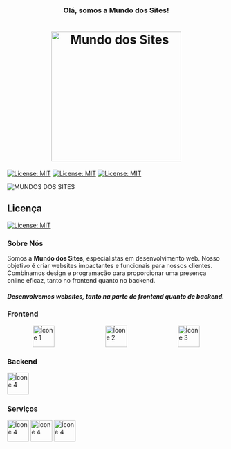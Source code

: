 <h3 align="center">
   Olá, somos a Mundo dos Sites!
</h3>

<h1 align="center">
   <img src="https://mundodossitesoficial.netlify.app/logomarcaoficial.png" alt="Mundo dos Sites" width="300">
</h1>

[![License: MIT](https://img.shields.io/badge/Siga--nos%20-%20Instagram-8A2BE2)](https://mundodossitesoficial.netlify.app)
[![License: MIT](https://img.shields.io/badge/Siga--nos%20-%20Youtube-red)](https://mundodossitesoficial.netlify.app)
[![License: MIT](https://img.shields.io/badge/Siga--nos%20-%20Facebook-blue)](https://mundodossitesoficial.netlify.app)

![MUNDOS DOS SITES](https://github-readme-stats.vercel.app/api?username=MKATIVA&show_icons=true&theme=radical)

## Licença

[![License: MIT](https://img.shields.io/badge/License-MIT-yellow.svg)](https://mundodossitesoficial.netlify.app)

### Sobre Nós
 Somos a **Mundo dos Sites**, especialistas em desenvolvimento web. Nosso objetivo é criar websites impactantes e funcionais para nossos clientes. Combinamos design e programação para proporcionar uma presença online eficaz, tanto no frontend quanto no backend.

#### *Desenvolvemos websites, tanto na parte de frontend quanto de backend.*

### Frontend

<div style="display: flex; justify-content: space-around; margin-bottom: 20px;">
    <img src="https://camo.githubusercontent.com/3d0ddeed2c709ed1cbce62a9c624d0f719d5ed695567a2eef03d61a70c7ff336/68747470733a2f2f63646e2e6a7364656c6976722e6e65742f67682f64657669636f6e732f64657669636f6e2f69636f6e732f6a6176617363726970742f6a6176617363726970742d706c61696e2e737667" alt="Ícone 1" width="50">
    <img src="https://camo.githubusercontent.com/7a982fd7ff2590bd9c4c0c804d36ec84f4b6a54ce4a062e939b1455f619bf975/68747470733a2f2f63646e2e6a7364656c6976722e6e65742f67682f64657669636f6e732f64657669636f6e2f69636f6e732f68746d6c352f68746d6c352d706c61696e2e737667" alt="Ícone 2" width="50">
    <img src="https://camo.githubusercontent.com/3902a23a4ee524225c3626a76a19391fe4a457e9c70e331e7d51abdfa1d76dbf/68747470733a2f2f63646e2e6a7364656c6976722e6e65742f67682f64657669636f6e732f64657669636f6e2f69636f6e732f637373332f637373332d706c61696e2e737667" alt="Ícone 3" width="50">
</div>

### Backend

<div>
    <img src="https://camo.githubusercontent.com/2cde166000bd4271614ef8c0a7e435af8a087c05f4d5a36f1945663d363bd463/68747470733a2f2f63646e2e6a7364656c6976722e6e65742f67682f64657669636f6e732f64657669636f6e2f69636f6e732f6e6f64656a732f6e6f64656a732d6f726967696e616c2e737667" alt="Ícone 4" width="50">
</div>

### Serviços
<div>
    <img src="https://camo.githubusercontent.com/38827655e1ae0e1518d635ad89e8aa46b7f977c795952245c36a2d58064f1803/68747470733a2f2f63646e2e6a7364656c6976722e6e65742f67682f64657669636f6e732f64657669636f6e2f69636f6e732f6769742f6769742d6f726967696e616c2e737667" alt="Ícone 4" width="50">
   <img src="https://user-images.githubusercontent.com/67447840/220037637-cff5669e-da0e-45de-98f1-cdf5b67fff26.png" alt="Ícone 4" width="50">
   <img src="https://jeancochrane.com/static/images/blog/netlify-identity-dealbreakers/netlify-logo.png" alt="Ícone 4" width="50">
</div>

